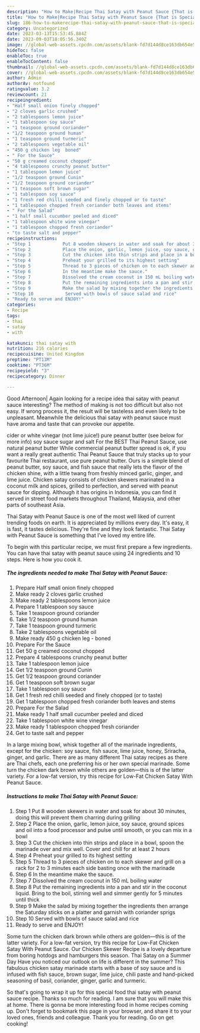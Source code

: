 ```yaml
---
description: "How to Make|Recipe Thai Satay with Peanut Sauce {That is Special"
title: "How to Make|Recipe Thai Satay with Peanut Sauce {That is Special"
slug: 186-how-to-makerecipe-thai-satay-with-peanut-sauce-that-is-special
category: Uncategorized
date: 2023-03-13T15:53:45.884Z
date: 2023-09-03T18:05:56.340Z
image: //global-web-assets.cpcdn.com/assets/blank-fd7d144d8ce163db654e5a02c40b08a2775adb7897d16e4062681dc7e1b2800f.png
hideToc: false
enableToc: true
enableTocContent: false
thumbnail: //global-web-assets.cpcdn.com/assets/blank-fd7d144d8ce163db654e5a02c40b08a2775adb7897d16e4062681dc7e1b2800f.png
cover: //global-web-assets.cpcdn.com/assets/blank-fd7d144d8ce163db654e5a02c40b08a2775adb7897d16e4062681dc7e1b2800f.png
author: Admin
authorAv: notfound
ratingvalue: 3.2
reviewcount: 21
recipeingredient:
- "Half small onion finely chopped"
- "2 cloves garlic crushed"
- "2 tablespoons lemon juice"
- "1 tablespoon soy sauce"
- "1 teaspoon ground coriander"
- "1/2 teaspoon ground human"
- "1 teaspoon ground turmeric"
- "2 tablespoons vegetable oil"
- "450 g chicken leg  boned"
- " For the Sauce"
- "50 g creamed coconut chopped"
- "4 tablespoons crunchy peanut butter"
- "1 tablespoon lemon juice"
- "1/2 teaspoon ground Cunin"
- "1/2 teaspoon ground coriander"
- "1 teaspoon soft brown sugar"
- "1 tablespoon soy sauce"
- "1 fresh red chilli seeded and finely chopped or to taste"
- "1 tablespoon chopped fresh coriander both leaves and stems"
- " For the Salad"
- "1 half small cucumber peeled and diced"
- "1 tablespoon white wine vinegar"
- "1 tablespoon chopped fresh coriander"
- "to taste salt and pepper"
recipeinstructions:
- "Step 1            Put 8 wooden skewers in water and soak for about 30 minutes, doing this will prevent them charring during grilling"
- "Step 2            Place the onion, garlic, lemon juice, soy sauce, ground spices and oil into a food processor and pulse until smooth, or you can mix in a bowl"
- "Step 3            Cut the chicken into thin strips and place in a bowl, spoon the marinade over and mix well. Cover and chill for at least 2 hours"
- "Step 4            Preheat your grilled to its highest setting"
- "Step 5            Thread to 3 pieces of chicken on to each skewer and grill on a rack for 2 to 3 minutes each side basting once with the marinade"
- "Step 6            In the meantime make the sauce."
- "Step 7            Dissolved the cream coconut in 150 mL boiling water"
- "Step 8            Put the remaining ingredients into a pan and stir in the coconut liquid. Bring to the boil, stirring well and simmer gently for 5 minutes until thick"
- "Step 9            Make the salad by mixing together the ingredients then arrange the Saturday sticks on a platter and garnish with coriander sprigs"
- "Step 10            Served with bowls of sauce salad and rice"
- "Ready to serve and ENJOY!"
categories:
- Recipe
tags:
- thai
- satay
- with

katakunci: thai satay with 
nutrition: 216 calories
recipecuisine: United Kingdom
preptime: "PT13M"
cooktime: "PT36M"
recipeyield: "3"
recipecategory: Dinner

---
```



Good Afternoon| Again looking for a recipe idea thai satay with peanut sauce interesting? The method of making is not too difficult but also not easy. If wrong process it, the result will be tasteless and even likely to be unpleasant. Meanwhile the delicious thai satay with peanut sauce must have aroma and taste that can provoke our appetite.





cider or white vinegar (not lime juice!) pure peanut butter (see below for more info) soy sauce sugar and salt For the BEST Thai Peanut Sauce, use natural peanut butter While commercial peanut butter spread is ok, if you want a really great authentic Thai Peanut Sauce that truly stacks up to your favourite Thai restaurant, use pure peanut butter. Ours is a simple blend of peanut butter, soy sauce, and fish sauce that really lets the flavor of the chicken shine, with a little twang from freshly minced garlic, ginger, and lime juice. Chicken satay consists of chicken skewers marinated in a coconut milk and spices, grilled to perfection, and served with peanut sauce for dipping. Although it has origins in Indonesia, you can find it served in street food markets throughout Thailand, Malaysia, and other parts of southeast Asia.

Thai Satay with Peanut Sauce is one of the most well liked of current trending foods on earth. It is appreciated by millions every day. It's easy, it is fast, it tastes delicious. They're fine and they look fantastic. Thai Satay with Peanut Sauce is something that I've loved my entire life.


To begin with this particular recipe, we must first prepare a few ingredients. You can have thai satay with peanut sauce using 24 ingredients and 10 steps. Here is how you cook it.

<!--inarticleads1-->

##### The ingredients needed to make Thai Satay with Peanut Sauce:

1. Prepare Half small onion finely chopped
1. Make ready 2 cloves garlic crushed
1. Make ready 2 tablespoons lemon juice
1. Prepare 1 tablespoon soy sauce
1. Take 1 teaspoon ground coriander
1. Take 1/2 teaspoon ground human
1. Take 1 teaspoon ground turmeric
1. Take 2 tablespoons vegetable oil
1. Make ready 450 g chicken leg - boned
1. Prepare  For the Sauce
1. Get 50 g creamed coconut chopped
1. Prepare 4 tablespoons crunchy peanut butter
1. Take 1 tablespoon lemon juice
1. Get 1/2 teaspoon ground Cunin
1. Get 1/2 teaspoon ground coriander
1. Get 1 teaspoon soft brown sugar
1. Take 1 tablespoon soy sauce
1. Get 1 fresh red chilli seeded and finely chopped (or to taste)
1. Get 1 tablespoon chopped fresh coriander both leaves and stems
1. Prepare  For the Salad
1. Make ready 1 half small cucumber peeled and diced
1. Take 1 tablespoon white wine vinegar
1. Make ready 1 tablespoon chopped fresh coriander
1. Get to taste salt and pepper


In a large mixing bowl, whisk together all of the marinade ingredients, except for the chicken: soy sauce, fish sauce, lime juice, honey, Sriracha, ginger, and garlic. There are as many different Thai satay recipes as there are Thai chefs, each one preferring his or her own special marinade. Some turn the chicken dark brown while others are golden―this is of the latter variety. For a low-fat version, try this recipe for Low-Fat Chicken Satay With Peanut Sauce. 

<!--inarticleads2-->

##### Instructions to make Thai Satay with Peanut Sauce:

1. Step 1            Put 8 wooden skewers in water and soak for about 30 minutes, doing this will prevent them charring during grilling
1. Step 2            Place the onion, garlic, lemon juice, soy sauce, ground spices and oil into a food processor and pulse until smooth, or you can mix in a bowl
1. Step 3            Cut the chicken into thin strips and place in a bowl, spoon the marinade over and mix well. Cover and chill for at least 2 hours
1. Step 4            Preheat your grilled to its highest setting
1. Step 5            Thread to 3 pieces of chicken on to each skewer and grill on a rack for 2 to 3 minutes each side basting once with the marinade
1. Step 6            In the meantime make the sauce.
1. Step 7            Dissolved the cream coconut in 150 mL boiling water
1. Step 8            Put the remaining ingredients into a pan and stir in the coconut liquid. Bring to the boil, stirring well and simmer gently for 5 minutes until thick
1. Step 9            Make the salad by mixing together the ingredients then arrange the Saturday sticks on a platter and garnish with coriander sprigs
1. Step 10            Served with bowls of sauce salad and rice
1. Ready to serve and ENJOY!

Some turn the chicken dark brown while others are golden―this is of the latter variety. For a low-fat version, try this recipe for Low-Fat Chicken Satay With Peanut Sauce. Our Chicken Skewer Recipe is a lovely departure from boring hotdogs and hamburgers this season. Thai Satay on a Summer Day Have you noticed our outlook on life is different in the summer? This fabulous chicken satay marinade starts with a base of soy sauce and is infused with fish sauce, brown sugar, lime juice, chili paste and hand-picked seasoning of basil, coriander, ginger, garlic and turmeric. 

So that's going to wrap it up for this special food thai satay with peanut sauce recipe. Thanks so much for reading. I am sure that you will make this at home. There is gonna be more interesting food in home recipes coming up. Don't forget to bookmark this page in your browser, and share it to your loved ones, friends and colleague. Thank you for reading. Go on get cooking!
